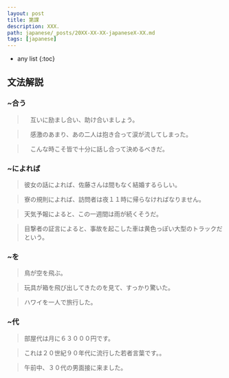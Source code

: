 ```yaml
---
layout: post
title: 第課
description: XXX.
path: japanese/_posts/20XX-XX-XX-japaneseX-XX.md
tags: [japanese]
---
```


* any list
{:toc}

## 文法解説

### ~合う

>　互いに励まし合い、助け合いましょう。

>　感激のあまり、あの二人は抱き合って涙が流してしまった。

>　こんな時こそ皆で十分に話し合って決めるべきだ。

### ~によれば

> 彼女の話によれば、佐藤さんは間もなく結婚するらしい。

> 寮の規則によれば、訪問者は夜１１時に帰らなければなりません。

> 天気予報によると、この一週間は雨が続くそうだ。

> 目撃者の証言によると、事故を起こした車は黄色っぽい大型のトラックだという。


### ~を

> 鳥が空を飛ぶ。

> 玩具が箱を飛び出してきたのを見て、すっかり驚いた。

> ハワイを一人で旅行した。

### ~代

> 部屋代は月に６３０００円です。

> これは２０世紀９０年代に流行した若者言葉です。。

> 午前中、３０代の男面接に来ました。











